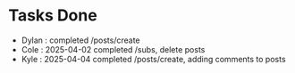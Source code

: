 # Tasks Done

- Dylan : completed /posts/create
- Cole : 2025-04-02 completed /subs, delete posts
- Kyle : 2025-04-04 completed /posts/create, adding comments to posts
